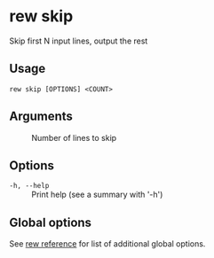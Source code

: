 # rew skip

Skip first N input lines, output the rest

## Usage

```
rew skip [OPTIONS] <COUNT>
```

## Arguments

<dl>
<dt><code><COUNT></code></dt>
<dd>
Number of lines to skip
</dd>
</dl>

## Options

<dl>

<dt><code>-h, --help</code></dt>
<dd>
Print help (see a summary with '-h')
</dd>
</dl>

## Global options

See [rew reference](rew.md#global-options) for list of additional global options.
